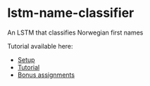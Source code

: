 # lstm-name-classifier
An LSTM that classifies Norwegian first names

Tutorial available here:

* [Setup](https://github.com/iver56/lstm-name-classifier/wiki/Set-up-python-with-machine-learning-libraries)
* [Tutorial](https://github.com/iver56/lstm-name-classifier/wiki/Tutorial)
* [Bonus assignments](https://github.com/iver56/lstm-name-classifier/wiki/Bonus-assignments)
